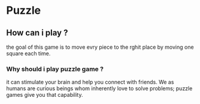 # Puzzle

<h2>How can i play ?</h2>
<p>the goal of this game is to move evry piece to the rghit place by moving one square each time.</p>

<h3>Why should i play puzzle game ? </h3>
<p>it can stimulate your brain and help you connect with friends. We as humans are curious beings whom inherently love to solve problems; puzzle games give you that capability.</p>

